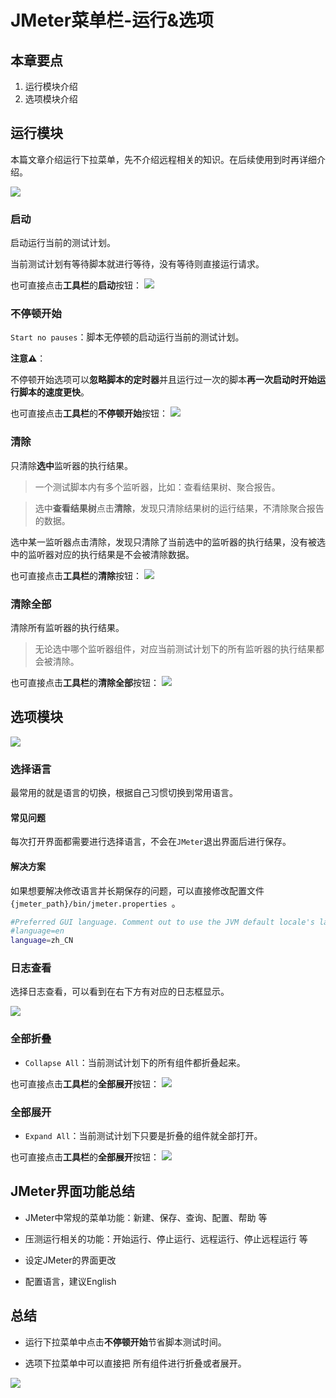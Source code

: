 # JMeter菜单栏-运行&选项

## 本章要点
1. 运行模块介绍
2. 选项模块介绍


## 运行模块

本篇文章介绍运行下拉菜单，先不介绍远程相关的知识。在后续使用到时再详细介绍。

![](https://cdn.jsdelivr.net/gh/TesterDevSoul/pic/manual/20230128152343.png)

### 启动

启动运行当前的测试计划。

当前测试计划有等待脚本就进行等待，没有等待则直接运行请求。

也可直接点击**工具栏**的**启动**按钮：
![](https://cdn.jsdelivr.net/gh/TesterDevSoul/pic/manual/20230208145332.png)


### 不停顿开始

`Start no pauses`：脚本无停顿的启动运行当前的测试计划。


**注意⚠️**：

不停顿开始选项可以**忽略脚本的定时器**并且运行过一次的脚本**再一次启动时开始运行脚本的速度更快**。

也可直接点击**工具栏**的**不停顿开始**按钮：
![](https://cdn.jsdelivr.net/gh/TesterDevSoul/pic/manual/20230208145256.png)

### 清除

只清除**选中**监听器的执行结果。

>一个测试脚本内有多个监听器，比如：查看结果树、聚合报告。

>选中**查看结果树**点击**清除**，发现只清除结果树的运行结果，不清除聚合报告的数据。

选中某一监听器点击清除，发现只清除了当前选中的监听器的执行结果，没有被选中的监听器对应的执行结果是不会被清除数据。


也可直接点击**工具栏**的**清除**按钮：
![](https://cdn.jsdelivr.net/gh/TesterDevSoul/pic/manual/20230208145513.png)

### 清除全部

清除所有监听器的执行结果。

>无论选中哪个监听器组件，对应当前测试计划下的所有监听器的执行结果都会被清除。

也可直接点击**工具栏**的**清除全部**按钮：
![](https://cdn.jsdelivr.net/gh/TesterDevSoul/pic/manual/20230208145619.png)

## 选项模块

![](https://cdn.jsdelivr.net/gh/TesterDevSoul/pic/manual/20230128171027.png)


### 选择语言

最常用的就是语言的切换，根据自己习惯切换到常用语言。

#### 常见问题

每次打开界面都需要进行选择语言，不会在`JMeter`退出界面后进行保存。

#### 解决方案

如果想要解决修改语言并长期保存的问题，可以直接修改配置文件`{jmeter_path}/bin/jmeter.properties `。

```bash
#Preferred GUI language. Comment out to use the JVM default locale's language.
#language=en
language=zh_CN
```


### 日志查看

选择日志查看，可以看到在右下方有对应的日志框显示。


![](https://cdn.jsdelivr.net/gh/TesterDevSoul/pic/manual/20230128173324.png)

### 全部折叠

- `Collapse All`：当前测试计划下的所有组件都折叠起来。


也可直接点击**工具栏**的**全部展开**按钮：
![](https://cdn.jsdelivr.net/gh/TesterDevSoul/pic/manual/20230208145919.png)

### 全部展开

- `Expand All`：当前测试计划下只要是折叠的组件就全部打开。



也可直接点击**工具栏**的**全部展开**按钮：
![](https://cdn.jsdelivr.net/gh/TesterDevSoul/pic/manual/20230208145842.png)

## JMeter界面功能总结

- JMeter中常规的菜单功能：新建、保存、查询、配置、帮助 等

- 压测运行相关的功能：开始运行、停止运行、远程运行、停止远程运行 等

- 设定JMeter的界面更改

- 配置语言，建议English

## 总结

- 运行下拉菜单中点击**不停顿开始**节省脚本测试时间。

- 选项下拉菜单中可以直接把  所有组件进行折叠或者展开。


![](https://cdn.jsdelivr.net/gh/TesterDevSoul/pic/manual/20230208145149.png)